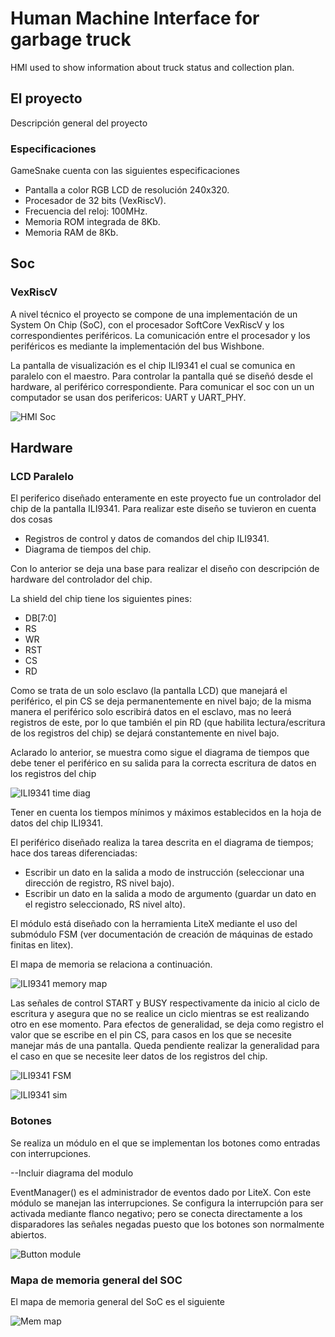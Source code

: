 # Human Machine Interface for garbage truck
HMI used to show information about truck status and collection plan.

## El proyecto
Descripción general del proyecto

### Especificaciones
GameSnake cuenta con las siguientes especificaciones 

* Pantalla a color RGB LCD de resolución 240x320.
* Procesador de 32 bits (VexRiscV).
* Frecuencia del reloj: 100MHz.
* Memoria ROM integrada de 8Kb.
* Memoria RAM de 8Kb.

## Soc

### VexRiscV

A nivel técnico el proyecto se compone de una implementación de un System On Chip (SoC), con el procesador SoftCore VexRiscV y los correspondientes periféricos. La comunicación entre el procesador y los periféricos es mediante la implementación del bus Wishbone.

La pantalla de visualización es el chip ILI9341 el cual se comunica en paralelo con el maestro. Para controlar la pantalla qué se diseñó desde el hardware, al periférico correspondiente. Para comunicar el soc con un un computador se usan dos perifericos: UART y UART_PHY. 

![HMI Soc](Docs/Soc/SOC.png)

## Hardware

### LCD Paralelo

El periferico diseñado enteramente en este proyecto fue un controlador del chip de la pantalla ILI9341. Para realizar este diseño se tuvieron en cuenta dos cosas

* Registros de control y datos de comandos del chip ILI9341.
* Diagrama de tiempos del chip.

Con lo anterior se deja una base para realizar el diseño con descripción de hardware del controlador del chip.

La shield del chip tiene los siguientes pines:
* DB[7:0]
* RS
* WR
* RST
* CS
* RD

Como se trata de un solo esclavo (la pantalla LCD) que manejará el periférico, el pin CS se deja permanentemente en nivel bajo; de la misma manera el periférico solo escribirá datos en el esclavo, mas no leerá registros de este, por lo que también el pin RD (que habilita lectura/escritura de los registros del chip) se dejará constantemente en nivel bajo.

Aclarado lo anterior, se muestra como sigue el diagrama de tiempos que debe tener el periférico en su salida para la correcta escritura de datos en los registros del chip

![ILI9341 time diag](Docs/ili9341/Timed_lcd.png)


Tener en cuenta los tiempos mínimos y máximos establecidos en la hoja de datos del chip ILI9341.

El periférico diseñado realiza la tarea descrita en el diagrama de tiempos; hace dos tareas diferenciadas:
* Escribir un dato en la salida a modo de instrucción (seleccionar una dirección de registro, RS nivel bajo).
* Escribir un dato en la salida a modo de argumento (guardar un dato en el registro seleccionado, RS nivel alto).

El módulo está diseñado con la herramienta LiteX mediante el uso del submódulo FSM (ver documentación de creación de máquinas de estado finitas en litex).

El mapa de memoria se relaciona a continuación.

![ILI9341 memory map](Docs/MemoryMap/lcd_map.jpg)

Las señales de control START y BUSY respectivamente da inicio al ciclo de escritura y asegura que no se realice un ciclo mientras se est realizando otro en ese momento. Para efectos de generalidad, se deja como registro el valor que se escribe en el pin CS, para casos en los que se necesite manejar más de una pantalla. Queda pendiente realizar la generalidad para el caso en que se necesite leer datos de los registros del chip.

![ILI9341 FSM ](Docs/ili9341/FSM_lcd.png)

![ILI9341 sim ](Docs/ili9341/timediag_sim.png)


### Botones

Se realiza un módulo en el que se implementan los botones como entradas con interrupciones.

--Incluir diagrama del modulo

EventManager() es el administrador de eventos dado por LiteX. Con este módulo se manejan las interrupciones.
Se configura la interrupción para ser activada mediante flanco negativo; pero se conecta directamente a los disparadores las señales negadas puesto que los botones son normalmente abiertos.


![Button module ](Docs/MemoryMap/buttons_map.jpg)

### Mapa de memoria general del SOC 

El mapa de memoria general del SoC es el siguiente

![Mem map ](Docs/MemoryMap/general_map.jpg)
